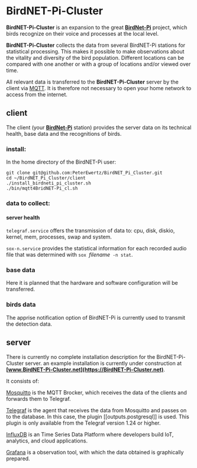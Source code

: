 # BirdNET-Pi-Cluster

**BirdNET-Pi-Cluster** is an expansion to the great [**BirdNet-Pi**](https://github.com/mcguirepr89/BirdNET-Pi) project, which birds recognize on their voice and processes at the local level.

**BirdNET-Pi-Cluster** collects the data from several BirdNET-Pi stations for statistical processing.
This makes it possible to make observations about the vitality and diversity of the bird population. Different locations can be compared with one another or with a group of locations and/or viewed over time.

All relevant data is transferred to the **BirdNET-Pi-Cluster** server by the client  via [MQTT](https://mqtt.org/). It is therefore not necessary to open your home network to access from the internet.

## client
The client (your [**BirdNet-Pi**](https://github.com/mcguirepr89/BirdNET-Pi) station) provides the server data on its technical health, base data and the recognitions of birds.
### install:
In the home directory of the BirdNET-Pi user:
```
git clone git@github.com:PeterEwertz/BirdNET_Pi_Cluster.git
cd ~/BirdNET_Pi_Cluster/client
./install_birdneti_pi_cluster.sh
./bin/mqtt4BridNET-Pi_cl.sh
```

### data to collect:

#### server health
`telegraf.service` offers the transmission of data to: cpu, disk, diskio, kernel, mem, processes, swap and system.

`sox-n.service` provides the statistical information for each recorded audio file that was determined with `sox `*filename*` -n stat`.
### base data
Here it is planned that the hardware and software configuration will be transferred.
### birds data
The apprise notification option of BirdNET-Pi is currently used to transmit the detection data.
## server
There is currently no complete installation description for the BirdNET-Pi-Cluster server.
an example installation is currently under construction at **[www.BirdNET-Pi-Cluster.net](https://BirdNET-Pi-Cluster.net)**.

It consists of:

[Mosquitto](https://mosquitto.org) is the MQTT Brocker, which receives the data of the clients and forwards them to Telegraf.

[Telegraf](https://www.influxdata.com/time-series-platform/telegraf/) is the agent that receives the data from Mosquitto and passes on to the database. In this case, the plugin [[outputs.postgresql]] is used. This plugin is only available from the Telegraf version 1.24 or higher.

[InfluxDB](https://https://www.influxdata.com/) is an Time Series Data Platform where developers build IoT, analytics, and cloud applications.

[Grafana](https://grafana.com/) is a observation tool, with which the data obtained is graphically prepared.
